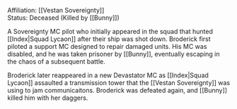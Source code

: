 
Affiliation: [[Vestan Sovereignty]]<br>Status: Deceased (Killed by [[Bunny]])

A Sovereignty MC pilot who initially appeared in the squad that hunted [[Index|Squad Lycaon]] after their ship was shot down. Broderick first piloted a support MC designed to repair damaged units. His MC was disabled, and he was taken prisoner by [[Bunny]], eventually escaping in the chaos of a subsequent battle.

Broderick later reappeared in a new Devastator MC as [[Index|Squad Lycaon]] assaulted a transmission tower that the [[Vestan Sovereignty]] was using to jam communicaitons. Broderick was defeated again, and [[Bunny]] killed him with her daggers.
